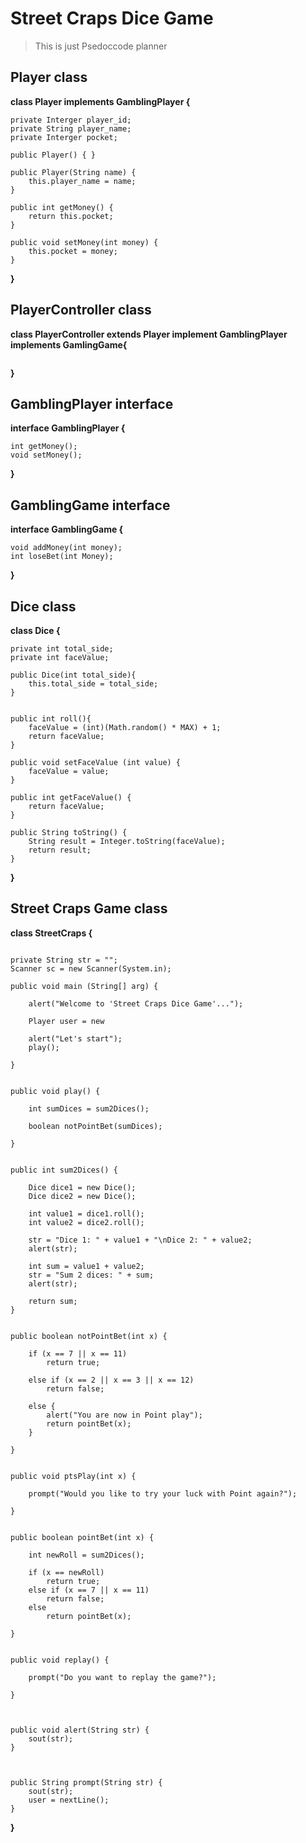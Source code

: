# Street Craps Dice Game

> This is just Psedoccode planner



## Player class

__class Player implements GamblingPlayer {__
```
private Interger player_id;
private String player_name;
private Interger pocket;

public Player() { }

public Player(String name) {
	this.player_name = name;
}

public int getMoney() {
	return this.pocket;
}

public void setMoney(int money) {
	this.pocket = money;
}

```
__}__



## PlayerController class

__class PlayerController extends Player implement GamblingPlayer implements GamlingGame{__
```

```
__}__



## GamblingPlayer interface
__interface GamblingPlayer {__
```
int getMoney();
void setMoney();
```
__}__



## GamblingGame interface
__interface GamblingGame {__
```
void addMoney(int money);
int loseBet(int Money);
```
__}__



## Dice class

__class Dice {__
```
private int total_side;
private int faceValue; 

public Dice(int total_side){
	this.total_side = total_side;
}


public int roll(){
	faceValue = (int)(Math.random() * MAX) + 1;
	return faceValue;
}

public void setFaceValue (int value) {
	faceValue = value;
}

public int getFaceValue() {
	return faceValue;
}

public String toString() { 
	String result = Integer.toString(faceValue); 
	return result; 
} 
```
__}__



## Street Craps Game class

__class StreetCraps {__
```

private String str = "";
Scanner sc = new Scanner(System.in);

public void main (String[] arg) {

	alert("Welcome to 'Street Craps Dice Game'...");

	Player user = new 

	alert("Let's start");
	play();

}


public void play() {

	int sumDices = sum2Dices();

	boolean notPointBet(sumDices);
		
}


public int sum2Dices() {

	Dice dice1 = new Dice();
	Dice dice2 = new Dice();

	int value1 = dice1.roll();
	int value2 = dice2.roll();

	str = "Dice 1: " + value1 + "\nDice 2: " + value2;
	alert(str);

	int sum = value1 + value2;
	str = "Sum 2 dices: " + sum;
	alert(str);

	return sum;
}


public boolean notPointBet(int x) {

    if (x == 7 || x == 11)
    	return true;

    else if (x == 2 || x == 3 || x == 12)
    	return false;

    else {
    	alert("You are now in Point play");
        return pointBet(x);
    }

}


public void ptsPlay(int x) {

	prompt("Would you like to try your luck with Point again?");

}


public boolean pointBet(int x) {

	int newRoll = sum2Dices();

	if (x == newRoll)
		return true;
	else if (x == 7 || x == 11)
		return false;
	else 
		return pointBet(x);
	
}


public void replay() {

	prompt("Do you want to replay the game?");

}



public void alert(String str) {
	sout(str);
}



public String prompt(String str) {
	sout(str);
	user = nextLine();
}

```
__}__